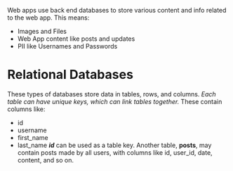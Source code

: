 Web apps use back end databases to store various content and info related to the web app. This means:
- Images and Files
- Web App content like posts and updates
- PII like Usernames and Passwords

# Relational Databases
These types of databases store data in tables, rows, and columns. 
*Each table can have unique keys, which can link tables together.*
These contain columns like:
- id
- username
- first_name
- last_name
***id*** can be used as a table key. Another table, **posts**, may contain posts made by all users, with columns like id, user_id, date, content, and so on.
